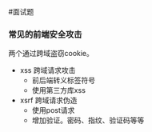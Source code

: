 #面试题 



### 常见的前端安全攻击

两个通过跨域盗窃cookie。


- xss 跨域请求攻击
	- 前后端转义标签符号
	- 使用第三方库xss
- xsrf 跨域请求伪造
	- 使用post请求
	- 增加验证。密码、指纹、验证码等等